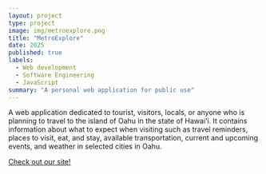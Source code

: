 ```yaml
---
layout: project
type: project
image: img/metroexplore.png
title: "MetroExplore"
date: 2025
published: true
labels:
  - Web development
  - Software Engineering
  - JavaScript
summary: "A personal web application for public use"
---
```


A web application dedicated to tourist, visitors, locals, or anyone who is planning to travel to the island of Oahu in the state of Hawai’i. It contains information about what to expect when visiting such as travel reminders, places to visit, eat, and stay, available transportation, current and upcoming events, and weather in selected cities in Oahu.

[Check out our site!](https://metroexplore.com)